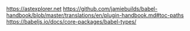 https://astexplorer.net
https://github.com/jamiebuilds/babel-handbook/blob/master/translations/en/plugin-handbook.md#toc-paths
https://babeljs.io/docs/core-packages/babel-types/
